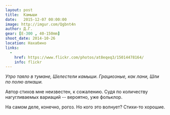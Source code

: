 ```yaml
---
layout: post
title:  Камыши
date:   2015-12-07 00:00:00
image: http://imgur.com/Qgbnt4n
author: Д.Г.
gear: [E-300 , 40-150mm]
shoot_date: 2014-10-26
location: Нахабино
links:
  -
    href: https://www.flickr.com/photos/at8eqeq3/15014478164/
    info: flickr
---
```


_Утро таяло в тумане,
Шелестели камыши.
Грациозные, как лани,
Шли по полю алкаши._

Автор стихов мне неизвестен, к сожалению. Судя по количеству нагугливаемых вариаций -- вероятно, уже фольклор.

На самом деле, конечно, рогоз. Но кого это волнует? Стихи-то хорошие.
